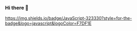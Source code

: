 ### Hi there 👋

https://img.shields.io/badge/JavaScript-323330?style=for-the-badge&logo=javascript&logoColor=F7DF1E
